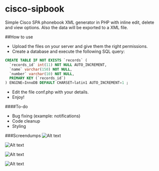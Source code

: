 # cisco-sipbook
Simple Cisco SPA phonebook XML generator in PHP with inline edit, delete and view options. Also the data will be exported to a XML file.

##How to use
* Upload the files on your server and give them the right permissions.
* Create a database and execute the following SQL query:

```sql
CREATE TABLE IF NOT EXISTS `records` (
  `records_id` int(11) NOT NULL AUTO_INCREMENT,
  `name` varchar(150) NOT NULL,
  `number` varchar(10) NOT NULL,
  PRIMARY KEY (`records_id`)
) ENGINE=InnoDB DEFAULT CHARSET=latin1 AUTO_INCREMENT=1 ;
```
* Edit the file conf.php with your details.
* Enjoy!

####To-do
* Bug fixing (example: notifications)
* Code cleanup
* Styling

###Screendumps
![Alt text](https://www.jvd-projects.nl/wp-content/uploads/2015/03/overview.jpg "Overview")

![Alt text](https://www.jvd-projects.nl/wp-content/uploads/2015/03/inline-edit.jpg "Inline edit")

![Alt text](https://www.jvd-projects.nl/wp-content/uploads/2015/03/add-user.jpg "Add user")

![Alt text](https://www.jvd-projects.nl/wp-content/uploads/2015/03/XML-output.jpg "XML output")
